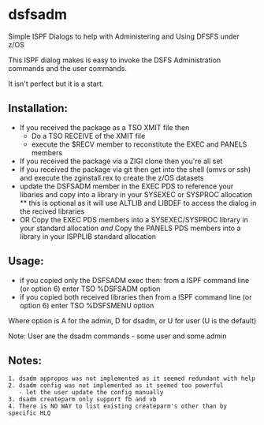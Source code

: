 # dsfsadm
Simple ISPF Dialogs to help with Administering and Using DFSFS under z/OS

This ISPF dialog makes is easy to invoke the DSFS Administration commands and the user commands.

It isn't perfect but it is a start.

## Installation:
 - If you received the package as a TSO XMIT file then
     - Do a TSO RECEIVE of the XMIT file
     - execute the $RECV member to reconstitute the EXEC and PANELS members
 - If you received the package via a ZIGI clone then you're all set
 - If you received the package via git then get into the shell (omvs or ssh) and execute the zginstall.rex to create
   the z/OS datasets
 - update the DSFSADM member in the EXEC PDS to reference your libaries and copy into a library in your SYSEXEC or SYSPROC allocation
   ** this is optional as it will use ALTLIB and LIBDEF to access the dialog in the recived libraries
 - OR
   Copy the EXEC PDS members into a SYSEXEC/SYSPROC library in your standard allocation
   *and*
   Copy the PANELS PDS members into a library in your ISPPLIB standard allocation

## Usage:
 - if you copied only the DSFSADM exec then:
   from a ISPF command line (or option 6) enter
      TSO %DSFSADM option
 - if you copied both received libraries then from a ISPF command line (or option 6) enter
      TSO %DSFSMENU option

  Where option is A for the admin, D for dsadm, or U for user (U is the default)

  Note: User are the dsadm commands - some user and some admin

## Notes:
    1. dsadm appropos was not implemented as it seemed redundant with help
    2. dsadm config was not implemented as it seemed too powerful
       - let the user update the config manually
    3. dsadm createparm only support fb and vb
    4. There is NO WAY to list existing createparm's other than by specific HLQ

